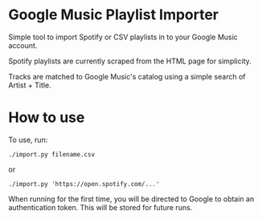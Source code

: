 Google Music Playlist Importer
==============================

Simple tool to import Spotify or CSV playlists in to your Google Music account.

Spotify playlists are currently scraped from the HTML page for simplicity.

Tracks are matched to Google Music's catalog using a simple search of Artist + Title.

How to use
==========

To use, run:

`./import.py filename.csv`

or

`./import.py 'https://open.spotify.com/...'`

When running for the first time, you will be directed to Google to obtain an authentication token. This will be stored for future runs.
